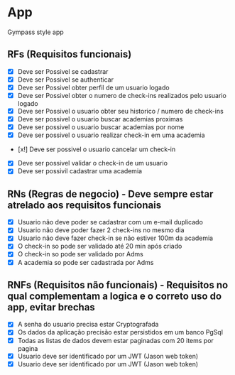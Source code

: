 # App

Gympass style app

## RFs (Requisitos funcionais)
  - [x] Deve ser Possivel se cadastrar
  - [x] Deve ser Possivel se authenticar
  - [x] Deve ser Possivel obter perfil de um usuario logado
  - [x] Deve ser Possivel obter o numero de check-ins realizados pelo usuario logado
  - [x] Deve ser Possivel o usuario obter seu historico / numero de check-ins
  - [x] Deve ser possivel o usuario buscar academias proximas
  - [x] Deve ser possivel o usuario buscar academias por nome
  - [x] Deve ser possivel o usuario realizar check-in em uma academia
  - [x!] Deve ser possivel o usuario cancelar um check-in
  - [x] Deve ser possivel validar o check-in de um usuario
  - [x] Deve ser possivil cadastrar uma academia

## RNs (Regras de negocio) - Deve sempre estar atrelado aos requisitos funcionais
  - [x] Usuario não deve poder se cadastrar com um e-mail duplicado
  - [x] Usuario não deve poder fazer 2 check-ins no mesmo dia
  - [x] Usuario não deve fazer check-in se não estiver 100m da academia
  - [x] O check-in so pode ser validado até 20 min após criado
  - [x] O check-in so pode ser validado por Adms
  - [x] A academia so pode ser cadastrada por Adms

## RNFs (Requisitos não funcionais) - Requisitos no qual complementam a logica e o correto uso do app, evitar brechas
  - [x] A senha do usuario precisa estar Cryptografada
  - [x] Os dados da aplicação precisão estar persistidos em um banco PgSql
  - [x] Todas as listas de dados devem estar paginadas com 20 items por pagina
  - [x] Usuario deve ser identificado por um JWT (Jason web token)
  - [x] Usuario deve ser identificado por um JWT (Jason web token)
